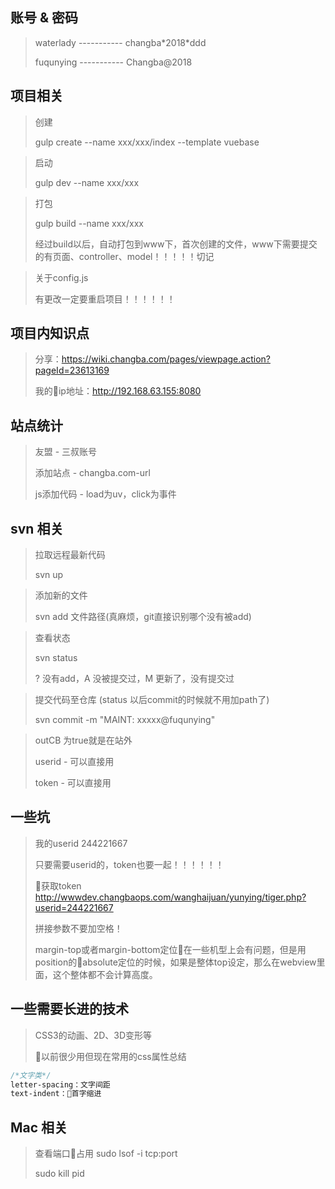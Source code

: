 ## 账号 & 密码
 > waterlady ----------- changba\*2018\*ddd
 > 
 > fuqunying ----------- Changba@2018

## 项目相关
> 创建
> 
> gulp create --name xxx/xxx/index --template vuebase

> 启动
> 
> gulp dev --name xxx/xxx

> 打包
> 
> gulp build --name xxx/xxx
> 
> 经过build以后，自动打包到www下，首次创建的文件，www下需要提交的有页面、controller、model！！！！！切记

> 关于config.js
> 
> 有更改一定要重启项目！！！！！！

## 项目内知识点
> 分享：https://wiki.changba.com/pages/viewpage.action?pageId=23613169
> 
> 我的ip地址：http://192.168.63.155:8080

## 站点统计
> 友盟 - 三叔账号
> 
> 添加站点 - changba.com-url
> 
> js添加代码 - load为uv，click为事件


## svn 相关
> 拉取远程最新代码
> 
> svn up

> 添加新的文件
> 
> svn add 文件路径(真麻烦，git直接识别哪个没有被add)

> 查看状态
> 
> svn status
> 
> ? 没有add，A 没被提交过，M 更新了，没有提交过

> 提交代码至仓库 (status 以后commit的时候就不用加path了)
> 
> svn commit -m "MAINT: xxxxx@fuqunying"

> outCB 为true就是在站外
> 
> userid - 可以直接用
> 
> token - 可以直接用

## 一些坑
> 我的userid 244221667
> 
> 只要需要userid的，token也要一起！！！！！！
> 
> 获取token http://wwwdev.changbaops.com/wanghaijuan/yunying/tiger.php?userid=244221667
> 
> 拼接参数不要加空格！
> 
> margin-top或者margin-bottom定位在一些机型上会有问题，但是用position的absolute定位的时候，如果是整体top设定，那么在webview里面，这个整体都不会计算高度。

## 一些需要长进的技术
> CSS3的动画、2D、3D变形等
> 
> 以前很少用但现在常用的css属性总结

```css
/*文字类*/
letter-spacing：文字间距
text-indent：首字缩进
```

## Mac 相关
> 查看端口占用 sudo lsof -i tcp:port
> 
> sudo kill pid
> 
